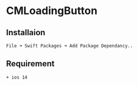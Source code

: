 # CMLoadingButton

## Installaion
    File ➜ Swift Packages ➜ Add Package Dependancy..

## Requirement
    + ios 14
